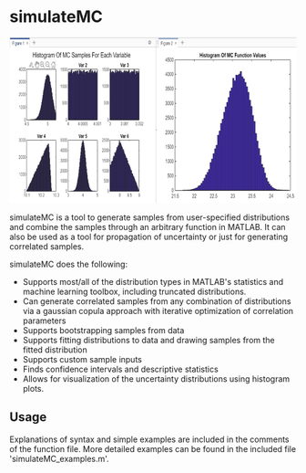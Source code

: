 # simulateMC

<img src="hist_image.PNG" width="723" height="290">

simulateMC is a tool to generate samples from user-specified distributions and combine the samples through an arbitrary function in MATLAB. 
It can also be used as a tool for propagation of uncertainty or just for generating correlated samples.

simulateMC does the following:
* Supports most/all of the distribution types in MATLAB's statistics and machine learning toolbox, including truncated distributions.
* Can generate correlated samples from any combination of distributions via a gaussian copula approach with iterative optimization of correlation parameters
* Supports bootstrapping samples from data
* Supports fitting distributions to data and drawing samples from the fitted distribution
* Supports custom sample inputs
* Finds confidence intervals and descriptive statistics
* Allows for visualization of the uncertainty distributions using histogram plots.

## Usage
Explanations of syntax and simple examples are included in the comments of the function file. More detailed examples can be found in the included file 'simulateMC_examples.m'.
